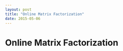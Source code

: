 ```yaml
---
layout: post
title: "Online Matrix Factorization"
date: 2015-05-06
---
```


<style>body {text-align: justify}</style>

# Online Matrix Factorization